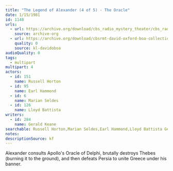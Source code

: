 ```yaml
---
title: "The Legend of Alexander (4 of 5) - The Oracle"
date: 1/15/1981
id: 1148
urls: 
  - url: https://archive.org/download/cbs_radio_mystery_theater/cbs_radio_mystery_theater-1101-1150.zip/cbs_radio_mystery_theater-1101-1150%2Fcbsrmt_1148_legend_of_alexander_part_4_the_oracle.mp3
    source: archive-org
  - url: https://archive.org/download/cbsrmt-david-oxford-boa-collection/CBSRMT-810115-1148-The-Legend-of-Alexander,-Part-4-The-Oracle-(32-22)-[2007]-{BoA}.mp3
    quality: 0
    source: kl-davidoboa
audioQuality: 0
tags: 
  - multipart
multipart: 4
actors:  
  - id: 151
    name: Russell Horton  
  - id: 95
    name: Earl Hammond  
  - id: 6
    name: Marian Seldes  
  - id: 126
    name: Lloyd Battista
writers:  
  - id: 284
    name: Gerald Keane
searchable: Russell Horton,Marian Seldes,Earl Hammond,Lloyd Battista Gerald Keane
notes: 
descriptionSource: kf
---
```

Alexander consults Apollo's Oracle of Delphi, brutally destroys Thebes (burning it to the ground), and then defeats Persia to unite Greece under his banner.